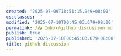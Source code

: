 ```yaml
---
created: '2025-07-09T18:51:15.949+08:00'
cssclasses: ''
modified: '2025-07-10T00:45:03.679+08:00'
permalink: /📥 Inbox/github discussion.md
publish: true
published: '2025-07-10T00:45:03.679+08:00'
title: github discussion
---
```

